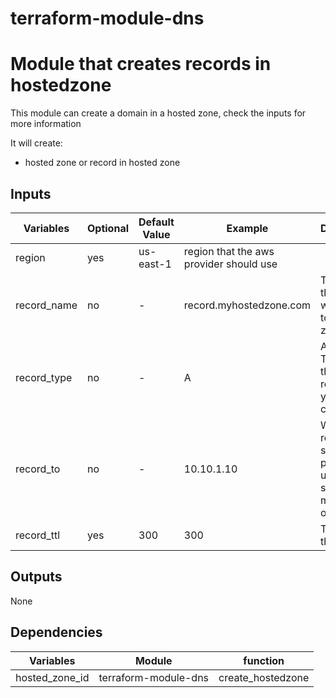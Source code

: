terraform-module-dns
====

# Module that creates records in hostedzone

This module can create a domain in a hosted zone, check the inputs for more information


It will create:
- hosted zone or record in hosted zone

## Inputs
Variables |  Optional | Default Value | Example | Description
---|---|---|---|---|
region | yes | us-east-1 | region that the aws provider should use
record_name | no | - | record.myhostedzone.com | The record that you want to add to a hosted zone
record_type | no | - | A | A CNAME TXT MX, the type o record that you want to create 
record_to | no | - | 10.10.1.10 | Where this record should point to, use a coma separed for more than one 
record_ttl | yes | 300 | 300 | The ttl for the record

## Outputs
None


## Dependencies

Variables  | Module | function
---|---|---|
hosted_zone_id | terraform-module-dns | create_hostedzone

